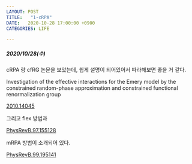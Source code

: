 ```yaml
---
LAYOUT: POST
TITLE:   "1-cRPA"
DATE:   2020-10-28 17:00:00 +0900
CATEGORIES: LIFE

---
```




#####  2020/10/28(수)


cRPA 랑 cfRG 논문을 보았는데, 쉽게 설명이 되어있어서 따라해보면 좋을 거 같다.

Investigation of the effective interactions for the Emery model by the constrained
random-phase approximation and constrained functional renormalization group

[2010.14045](https://arxiv.org/abs/2010.14045)



그리고 flex 방법과 

[PhysRevB.97.155128](https://journals.aps.org/prb/pdf/10.1103/PhysRevB.97.155128)

mRPA 방법이 소개되어 있다.

[PhysRevB.99.195141](https://journals.aps.org/prb/pdf/10.1103/PhysRevB.99.195141)